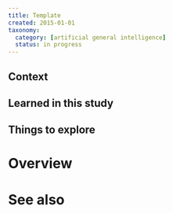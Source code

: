 ```yaml
---
title: Template
created: 2015-01-01
taxonomy:
  category: [artificial general intelligence]
  status: in progress
---
```


## Context

## Learned in this study

## Things to explore

# Overview

# See also
